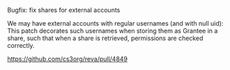Bugfix: fix shares for external accounts

We may have external accounts with regular usernames (and with null uid):
This patch decorates such usernames when storing them as Grantee in a share,
such that when a share is retrieved, permissions are checked correctly.

https://github.com/cs3org/reva/pull/4849
